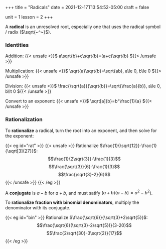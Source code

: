 +++
title = "Radicals"
date = 2021-12-17T13:54:52-05:00
draft = false

unit = 1
lesson = 2
+++

A **radical** is an unresolved root, especially one that uses the radical symbol / radix ($\sqrt{~^~}$).

### Identities

Addition: 
{{< unsafe >}}$
a\sqrt{b}+c\sqrt{b}=(a+c)\sqrt{b}
${{< /unsafe >}}

Multiplication: {{< unsafe >}}$
\sqrt{a}\sqrt{b}=\sqrt{ab},
a\le 0,
b\le 0
${{< /unsafe >}}

Division: {{< unsafe >}}$
\frac{\sqrt{a}}{\sqrt{b}}=\sqrt{\frac{a}{b}},
a\le 0,
b\lt 0
${{< /unsafe >}}

Convert to an exponent: {{< unsafe >}}$
\sqrt[a]{b}=b^\frac{1}{a}
${{< /unsafe >}}

### Rationalization

To **rationalize** a radical, turn the root into an exponent,
and then solve for the exponent:

{{< eg id="rat" >}}
{{< unsafe >}}
Rationalize $\frac{1}{\sqrt{12}}-\frac{1}{\sqrt[3]{27}}$:
$$\frac{1}{2\sqrt{3}}-\frac{1}{3}$$
$$\frac{\sqrt{3}}{6}-\frac{1}{3}$$
$$\frac{\sqrt{3}-2}{6}$$
{{< /unsafe >}}
{{< /eg >}}

A **conjugate** is $a-b$ for $a+b$, and must satify $(a+b)(a-b)=a^2-b^2$).

To **rationalize fraction with binomial denominators**, multiply the denominator with its conjugate.

{{< eg id="bin" >}}
Rationalize $\frac{\sqrt{6}}{\sqrt{3}+2\sqrt{5}}$:
$$\frac{\sqrt{6}(\sqrt{3}-2\sqrt{5})}{3-20}$$
$$\frac{2\sqrt{30}-3\sqrt{2}}{17}$$
{{< /eg >}}
